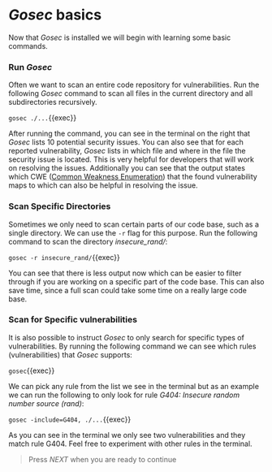# *Gosec* basics

Now that *Gosec* is installed we will begin with learning some basic commands. 

### Run *Gosec*

Often we want to scan an entire code repository for vulnerabilities. Run the following *Gosec* command to scan all files in the current directory and all subdirectories recursively.

`gosec ./...`{{exec}}

After running the command, you can see in the terminal on the right that *Gosec* lists 10 potential security issues. You can also see that for each reported vulnerability, *Gosec* lists in which file and where in the file the security issue is located. This is very helpful for developers that will work on resolving the issues. Additionally you can see that the output states which CWE ([Common Weakness Enumeration](https://cwe.mitre.org/)) that the found vulnerability maps to which can also be helpful in resolving the issue.

### Scan Specific Directories

Sometimes we only need to scan certain parts of our code base, such as a single directory. We can use the `-r` flag for this purpose. Run the following command to scan the directory *insecure_rand/*:

`gosec -r insecure_rand/`{{exec}}

You can see that there is less output now which can be easier to filter through if you are working on a specific part of the code base. This can also save time, since a full scan could take some time on a really large code base.

### Scan for Specific vulnerabilities

It is also possible to instruct *Gosec* to only search for specific types of vulnerabilities. By running the following command we can see which rules (vulnerabilities) that *Gosec* supports:

`gosec`{{exec}}

We can pick any rule from the list we see in the terminal but as an example we can run the following to only look for rule *G404: Insecure random number source (rand)*:

`gosec -include=G404, ./...`{{exec}}

As you can see in the terminal we only see two vulnerabilities and they match rule G404. Feel free to experiment with other rules in the terminal.

> Press *NEXT* when you are ready to continue